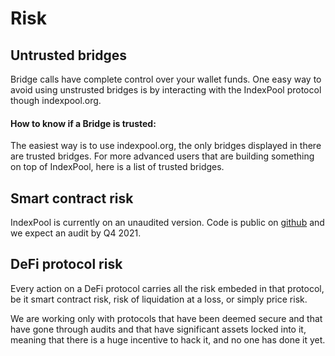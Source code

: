 # Risk

## Untrusted bridges

Bridge calls have complete control over your wallet funds. One easy way to avoid using unstrusted bridges is by interacting with the IndexPool protocol though indexpool.org. 

#### How to know if a Bridge is trusted:

The easiest way is to use indexpool.org, the only bridges displayed in there are trusted bridges. For more advanced users that are building something on top of IndexPool, here is a list of trusted bridges.

## Smart contract risk

IndexPool is currently on an unaudited version. Code is public on [github](https://github.com/indexpool/indexpool-contracts) and we expect an audit by Q4 2021.

## DeFi protocol risk

Every action on a DeFi protocol carries all the risk embeded in that protocol, be it smart contract risk, risk of liquidation at a loss, or simply price risk.

We are working only with protocols that have been deemed secure and that have gone through audits and that have significant assets locked into it, meaning that there is a huge incentive to hack it, and no one has done it yet.

